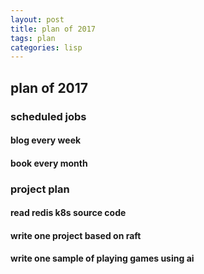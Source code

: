 ```yaml
---
layout: post
title: plan of 2017
tags: plan
categories: lisp
---
```

## plan of 2017

### scheduled jobs

#### blog every week 

#### book every month

### project plan

#### read redis  k8s source code

#### write one project based on raft

#### write one sample of playing games using ai
